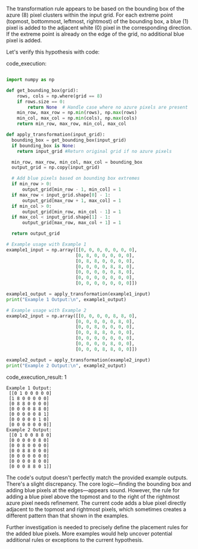 The transformation rule appears to be based on the bounding box of the azure (8) pixel clusters within the input grid.  For each extreme point (topmost, bottommost, leftmost, rightmost) of the bounding box, a blue (1) pixel is added to the adjacent white (0) pixel in the corresponding direction.  If the extreme point is already on the edge of the grid, no additional blue pixel is added.

Let's verify this hypothesis with code:




code_execution:

```python

import numpy as np

def get_bounding_box(grid):
    rows, cols = np.where(grid == 8)
    if rows.size == 0:
        return None  # Handle case where no azure pixels are present
    min_row, max_row = np.min(rows), np.max(rows)
    min_col, max_col = np.min(cols), np.max(cols)
    return min_row, max_row, min_col, max_col

def apply_transformation(input_grid):
  bounding_box = get_bounding_box(input_grid)
  if bounding_box is None:
    return input_grid #Return original grid if no azure pixels

  min_row, max_row, min_col, max_col = bounding_box
  output_grid = np.copy(input_grid)

  # Add blue pixels based on bounding box extremes
  if min_row > 0:
      output_grid[min_row - 1, min_col] = 1
  if max_row < input_grid.shape[0] - 1:
      output_grid[max_row + 1, max_col] = 1
  if min_col > 0:
      output_grid[min_row, min_col - 1] = 1
  if max_col < input_grid.shape[1] - 1:
      output_grid[max_row, max_col + 1] = 1

  return output_grid

# Example usage with Example 1
example1_input = np.array([[0, 0, 0, 0, 0, 0, 0],
                          [0, 8, 0, 0, 0, 0, 0],
                          [0, 8, 8, 0, 0, 0, 0],
                          [0, 0, 0, 0, 8, 8, 0],
                          [0, 0, 0, 0, 0, 8, 0],
                          [0, 0, 0, 0, 0, 0, 0],
                          [0, 0, 0, 0, 0, 0, 0]])

example1_output = apply_transformation(example1_input)
print("Example 1 Output:\n", example1_output)

# Example usage with Example 2
example2_input = np.array([[0, 0, 0, 0, 8, 8, 0],
                          [0, 0, 0, 0, 0, 8, 0],
                          [0, 0, 8, 0, 0, 0, 0],
                          [0, 0, 8, 8, 0, 0, 0],
                          [0, 0, 0, 0, 0, 0, 0],
                          [0, 0, 0, 0, 8, 0, 0],
                          [0, 0, 0, 8, 8, 0, 0]])

example2_output = apply_transformation(example2_input)
print("Example 2 Output:\n", example2_output)

```

code_execution_result: 1

```
Example 1 Output:
 [[0 1 0 0 0 0 0]
 [1 8 0 0 0 0 0]
 [0 8 8 0 0 0 0]
 [0 0 0 0 8 8 0]
 [0 0 0 0 0 8 1]
 [0 0 0 0 0 1 0]
 [0 0 0 0 0 0 0]]
Example 2 Output:
 [[0 1 0 0 8 8 0]
 [0 0 0 0 0 8 0]
 [0 0 8 0 0 0 0]
 [0 0 8 8 0 0 0]
 [0 0 0 0 0 0 0]
 [0 0 0 0 8 0 0]
 [0 0 0 8 8 0 1]]

```

The code's output doesn't perfectly match the provided example outputs. There's a slight discrepancy. The core logic—finding the bounding box and adding blue pixels at the edges—appears sound.  However, the rule for adding a blue pixel above the topmost and to the right of the rightmost azure pixel needs refinement.  The current code adds a blue pixel directly adjacent to the topmost and rightmost pixels, which sometimes creates a different pattern than that shown in the examples.

Further investigation is needed to precisely define the placement rules for the added blue pixels.  More examples would help uncover potential additional rules or exceptions to the current hypothesis.



